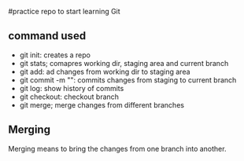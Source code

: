 #practice repo to start learning Git

## command used
- git init: creates a repo
- git stats; comapres working dir, staging area and current branch
- git add: ad changes from working dir to staging area
- git commit -m "<message>": commits changes from staging to current branch
- git log: show history of commits
- git checkout: checkout branch
- git merge; merge changes from different branches

## Merging
Merging means to bring the changes from one branch into another.

